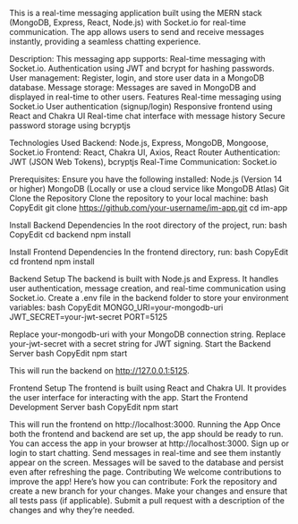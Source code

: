 This is a real-time messaging application built using the MERN stack (MongoDB, Express, React, Node.js) with Socket.io for real-time communication. The app allows users to send and receive messages instantly, providing a seamless chatting experience.

Description:
This messaging app supports:
Real-time messaging with Socket.io.
Authentication using JWT and bcrypt for hashing passwords.
User management: Register, login, and store user data in a MongoDB database.
Message storage: Messages are saved in MongoDB and displayed in real-time to other users.
Features
Real-time messaging using Socket.io
User authentication (signup/login)
Responsive frontend using React and Chakra UI
Real-time chat interface with message history
Secure password storage using bcryptjs

Technologies Used
Backend: Node.js, Express, MongoDB, Mongoose, Socket.io
Frontend: React, Chakra UI, Axios, React Router
Authentication: JWT (JSON Web Tokens), bcryptjs
Real-Time Communication: Socket.io

Prerequisites:
Ensure you have the following installed:
Node.js (Version 14 or higher)
MongoDB (Locally or use a cloud service like MongoDB Atlas)
Git
Clone the Repository
Clone the repository to your local machine:
bash
CopyEdit
git clone https://github.com/your-username/im-app.git
cd im-app

Install Backend Dependencies
In the root directory of the project, run:
bash
CopyEdit
cd backend
npm install

Install Frontend Dependencies
In the frontend directory, run:
bash
CopyEdit
cd frontend
npm install

Backend Setup
The backend is built with Node.js and Express. It handles user authentication, message creation, and real-time communication using Socket.io.
Create a .env file in the backend folder to store your environment variables:
bash
CopyEdit
MONGO_URI=your-mongodb-uri
JWT_SECRET=your-jwt-secret
PORT=5125

Replace your-mongodb-uri with your MongoDB connection string.
Replace your-jwt-secret with a secret string for JWT signing.
Start the Backend Server
bash
CopyEdit
npm start

This will run the backend on http://127.0.0.1:5125.

Frontend Setup
The frontend is built using React and Chakra UI. It provides the user interface for interacting with the app.
Start the Frontend Development Server
bash
CopyEdit
npm start

This will run the frontend on http://localhost:3000.
Running the App
Once both the frontend and backend are set up, the app should be ready to run. You can access the app in your browser at http://localhost:3000.
Sign up or login to start chatting.
Send messages in real-time and see them instantly appear on the screen.
Messages will be saved to the database and persist even after refreshing the page.
Contributing
We welcome contributions to improve the app! Here’s how you can contribute:
Fork the repository and create a new branch for your changes.
Make your changes and ensure that all tests pass (if applicable).
Submit a pull request with a description of the changes and why they’re needed.
